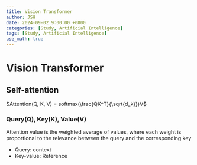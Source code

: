 ```yaml
---
title: Vision Transformer
author: JSH
date: 2024-09-02 9:00:00 +0800
categories: [Study, Artificial Intelligence]
tags: [Study, Artificial Intelligence]
use_math: true
---
```


# Vision Transformer

## Self-attention
$Attention(Q, K, V) = softmax(\frac{QK^T}{\sqrt{d_k}})V$

### Query(Q), Key(K), Value(V)
Attention value is the weighted average of values, where each weight is proportional to the relevance between the query and the corresponding key
* Query: context
* Key-value: Reference
